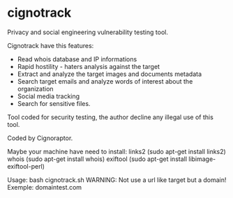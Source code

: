 # cignotrack

Privacy and social engineering vulnerability testing tool.

Cignotrack have this features:

- Read whois database and IP informations
- Rapid hostility - haters analysis against the target
- Extract and analyze the target images and documents metadata
- Search target emails and analyze words of interest about the organization
- Social media tracking
- Search for sensitive files.

Tool coded for security testing, the author decline any illegal use of this tool.

Coded by Cignoraptor.

Maybe your machine have need to install: 
links2 (sudo apt-get install links2) 
whois (sudo apt-get install whois)
exiftool (sudo apt-get install libimage-exiftool-perl)

Usage: bash cignotrack.sh   WARNING: Not use a url like target but a domain!
Exemple: domaintest.com

